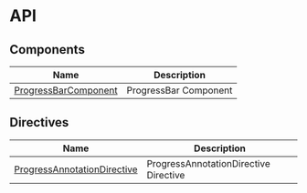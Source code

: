 # API

## Components

| Name | Description |
|------|-------------|
| [ProgressBarComponent](../api/progressbar/#ProgressBarComponent)| ProgressBar Component|

## Directives

| Name | Description |
|------|-------------|
| [ProgressAnnotationDirective](../api/progressbar/ProgressAnnotationDirective/)| ProgressAnnotationDirective Directive|
